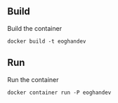 ## Build

Build the container

`docker build -t eoghandev`

## Run

Run the container

`docker container run -P eoghandev`